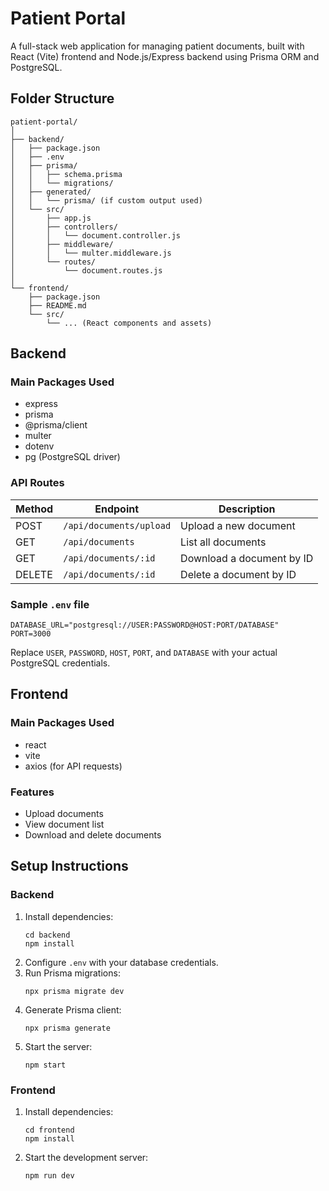 
# Patient Portal

A full-stack web application for managing patient documents, built with React (Vite) frontend and Node.js/Express backend using Prisma ORM and PostgreSQL.

## Folder Structure

```
patient-portal/
│
├── backend/
│   ├── package.json
│   ├── .env
│   ├── prisma/
│   │   ├── schema.prisma
│   │   └── migrations/
│   ├── generated/
│   │   └── prisma/ (if custom output used)
│   └── src/
│       ├── app.js
│       ├── controllers/
│       │   └── document.controller.js
│       ├── middleware/
│       │   └── multer.middleware.js
│       └── routes/
│           └── document.routes.js
│
└── frontend/
    ├── package.json
    ├── README.md
    └── src/
        └── ... (React components and assets)
```

## Backend

### Main Packages Used

- express
- prisma
- @prisma/client
- multer
- dotenv
- pg (PostgreSQL driver)

### API Routes

| Method | Endpoint                | Description                       |
|--------|-------------------------|-----------------------------------|
| POST   | `/api/documents/upload` | Upload a new document             |
| GET    | `/api/documents`        | List all documents                |
| GET    | `/api/documents/:id`    | Download a document by ID         |
| DELETE | `/api/documents/:id`    | Delete a document by ID           |

### Sample `.env` file

```env
DATABASE_URL="postgresql://USER:PASSWORD@HOST:PORT/DATABASE"
PORT=3000
```

Replace `USER`, `PASSWORD`, `HOST`, `PORT`, and `DATABASE` with your actual PostgreSQL credentials.

## Frontend

### Main Packages Used

- react
- vite
- axios (for API requests)


### Features

- Upload documents
- View document list
- Download and delete documents

## Setup Instructions

### Backend

1. Install dependencies:
   ```
   cd backend
   npm install
   ```
2. Configure `.env` with your database credentials.
3. Run Prisma migrations:
   ```
   npx prisma migrate dev
   ```
4. Generate Prisma client:
   ```
   npx prisma generate
   ```
5. Start the server:
   ```
   npm start
   ```

### Frontend

1. Install dependencies:
   ```
   cd frontend
   npm install
   ```
2. Start the development server:
   ```
   npm run dev
   ```

